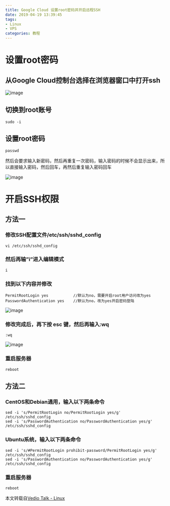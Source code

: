 ```yaml
---
title: Google Cloud 设置root密码并开启远程SSH
date: 2019-04-19 13:39:45
tags: 
- Linux
- VPS
categories: 教程
---
```



# 设置root密码
## 从Google Cloud控制台选择在浏览器窗口中打开ssh
![image](https://ws3.sinaimg.cn/large/747944d4ly1g27w8coanoj20qh086t95.jpg)

## 切换到root账号
```shell
sudo -i
```
<!-- more -->
## 设置root密码
```shell
passwd
```
然后会要求输入新密码，然后再重复一次密码，输入密码的时候不会显示出来，所以直接输入密码，然后回车，再然后重复输入密码回车

![image](https://wx4.sinaimg.cn/large/747944d4ly1g27wauu6lxj20hk04rt90.jpg)

# 开启SSH权限
## 方法一
### 修改SSH配置文件/etc/ssh/sshd_config
```shell
vi /etc/ssh/sshd_config
```
### 然后再输”i”进入编辑模式
```shell
i
```
### 找到以下内容并修改
```shell
PermitRootLogin yes           //默认为no，需要开启root用户访问改为yes
PasswordAuthentication yes    //默认为no，改为yes开启密码登陆
```
![image](https://wx2.sinaimg.cn/large/747944d4ly1g27wejubuhj2071049wee.jpg)
### 修改完成后，再下按 esc 键，然后再输入:wq
```shell
:wq
```
![image](https://wx3.sinaimg.cn/large/747944d4ly1g27wfgbj5tj207p03gmx2.jpg)
### 重启服务器
```shell
reboot
```

## 方法二
### CentOS和Debian通用，输入以下两条命令
```shell
sed -i 's/PermitRootLogin no/PermitRootLogin yes/g' /etc/ssh/sshd_config
sed -i 's/PasswordAuthentication no/PasswordAuthentication yes/g' /etc/ssh/sshd_config
```
### Ubuntu系统，输入以下两条命令
```shell
sed -i 's/#PermitRootLogin prohibit-password/PermitRootLogin yes/g' /etc/ssh/sshd_config
sed -i 's/PasswordAuthentication no/PasswordAuthentication yes/g' /etc/ssh/sshd_config
```
### 重启服务器
```shell
reboot
```

本文转载自[Vedio Talk - Linux](https://www.vediotalk.com/?p=606)
